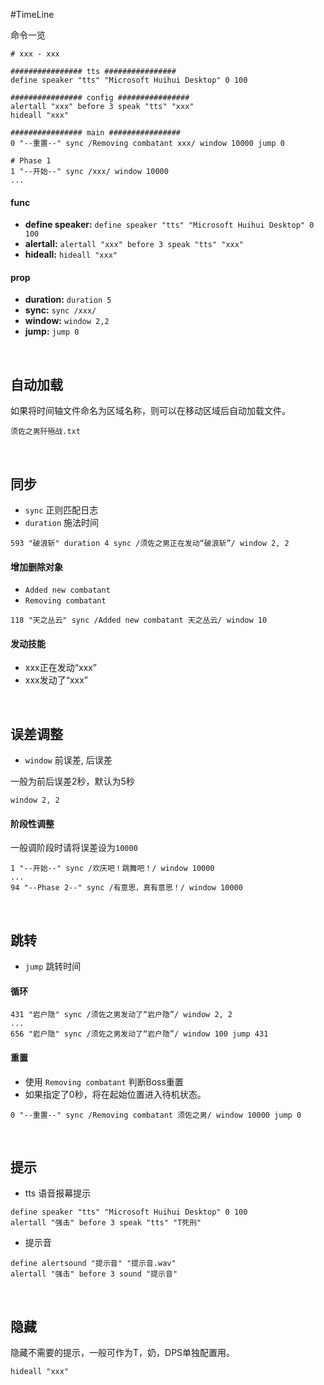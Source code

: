 #TimeLine

命令一览

```
# xxx - xxx

################ tts ################
define speaker "tts" "Microsoft Huihui Desktop" 0 100

################ config ################
alertall "xxx" before 3 speak "tts" "xxx"
hideall "xxx"

################ main ################
0 "--重置--" sync /Removing combatant xxx/ window 10000 jump 0

# Phase 1
1 "--开始--" sync /xxx/ window 10000
...
```

#### func
- **define speaker:** `define speaker "tts" "Microsoft Huihui Desktop" 0 100`
- **alertall:** `alertall "xxx" before 3 speak "tts" "xxx"`
- **hideall:** `hideall "xxx"`

#### prop
- **duration:** `duration 5`
- **sync:** `sync /xxx/`
- **window:** `window 2,2`
- **jump:** `jump 0`

<br />

## 自动加载

如果将时间轴文件命名为区域名称，则可以在移动区域后自动加载文件。

```
须佐之男歼殛战.txt
```

<br />

## 同步

- `sync` 正则匹配日志
- `duration` 施法时间


```
593 "破浪斩" duration 4 sync /须佐之男正在发动“破浪斩”/ window 2, 2
```

#### 增加删除对象

- `Added new combatant`
- `Removing combatant`

```
118 "天之丛云" sync /Added new combatant 天之丛云/ window 10
```

#### 发动技能

- xxx正在发动“xxx”
- xxx发动了“xxx”

<br />

## 误差调整

- `window` 前误差, 后误差

一般为前后误差2秒，默认为5秒

```
window 2, 2
```

#### 阶段性调整

一般调阶段时请将误差设为`10000`

```
1 "--开始--" sync /欢庆吧！跳舞吧！/ window 10000
...
94 "--Phase 2--" sync /有意思，真有意思！/ window 10000
```

<br />

## 跳转

- `jump` 跳转时间

#### 循环

```
431 "岩户隐" sync /须佐之男发动了“岩户隐”/ window 2, 2
...
656 "岩户隐" sync /须佐之男发动了“岩户隐”/ window 100 jump 431
```

#### 重置

- 使用 `Removing combatant` 判断Boss重置
- 如果指定了0秒，将在起始位置进入待机状态。

```
0 "--重置--" sync /Removing combatant 须佐之男/ window 10000 jump 0
```

<br />

## 提示

- tts 语音报幕提示

```
define speaker "tts" "Microsoft Huihui Desktop" 0 100
alertall "强击" before 3 speak "tts" "T死刑"
```
- 提示音

```
define alertsound "提示音" "提示音.wav"
alertall "强击" before 3 sound "提示音"
```

<br />

## 隐藏

隐藏不需要的提示，一般可作为T，奶，DPS单独配置用。

```
hideall "xxx"
```